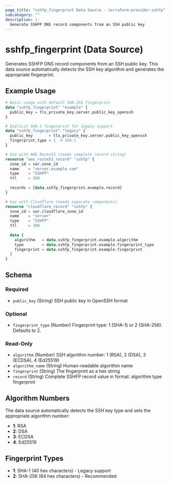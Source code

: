 ```yaml
---
page_title: "sshfp_fingerprint Data Source - terraform-provider-sshfp"
subcategory: ""
description: |-
  Generate SSHFP DNS record components from an SSH public key
---
```


# sshfp_fingerprint (Data Source)

Generates SSHFP DNS record components from an SSH public key. This data source automatically detects the SSH key algorithm and generates the appropriate fingerprint.

## Example Usage

```terraform
# Basic usage with default SHA-256 fingerprint
data "sshfp_fingerprint" "example" {
  public_key = tls_private_key.server.public_key_openssh
}

# Explicit SHA-1 fingerprint for legacy support
data "sshfp_fingerprint" "legacy" {
  public_key       = tls_private_key.server.public_key_openssh
  fingerprint_type = 1  # SHA-1
}

# Use with AWS Route53 (needs complete record string)
resource "aws_route53_record" "sshfp" {
  zone_id = var.zone_id
  name    = "server.example.com"
  type    = "SSHFP"
  ttl     = 300
  
  records = [data.sshfp_fingerprint.example.record]
}

# Use with Cloudflare (needs separate components)
resource "cloudflare_record" "sshfp" {
  zone_id = var.cloudflare_zone_id
  name    = "server"
  type    = "SSHFP"
  ttl     = 300
  
  data {
    algorithm   = data.sshfp_fingerprint.example.algorithm
    type        = data.sshfp_fingerprint.example.fingerprint_type
    fingerprint = data.sshfp_fingerprint.example.fingerprint
  }
}
```

## Schema

### Required

- `public_key` (String) SSH public key in OpenSSH format

### Optional

- `fingerprint_type` (Number) Fingerprint type: 1 (SHA-1) or 2 (SHA-256). Defaults to 2.

### Read-Only

- `algorithm` (Number) SSH algorithm number: 1 (RSA), 2 (DSA), 3 (ECDSA), 4 (Ed25519)
- `algorithm_name` (String) Human-readable algorithm name
- `fingerprint` (String) The fingerprint as a hex string
- `record` (String) Complete SSHFP record value in format: algorithm type fingerprint

## Algorithm Numbers

The data source automatically detects the SSH key type and sets the appropriate algorithm number:

- **1**: RSA
- **2**: DSA
- **3**: ECDSA
- **4**: Ed25519

## Fingerprint Types

- **1**: SHA-1 (40 hex characters) - Legacy support
- **2**: SHA-256 (64 hex characters) - Recommended
